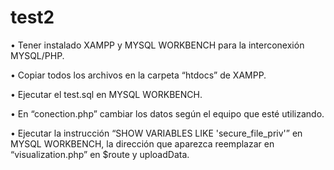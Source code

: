 # test2

• Tener instalado XAMPP y MYSQL WORKBENCH para la interconexión MYSQL/PHP.

• Copiar todos los archivos en la carpeta “htdocs” de XAMPP.

• Ejecutar el test.sql en MYSQL WORKBENCH.

• En “conection.php” cambiar los datos según el equipo que esté utilizando.

• Ejecutar la instrucción “SHOW VARIABLES LIKE 'secure_file_priv'” en MYSQL WORKBENCH, la dirección que aparezca reemplazar en “visualization.php” en $route y uploadData.
